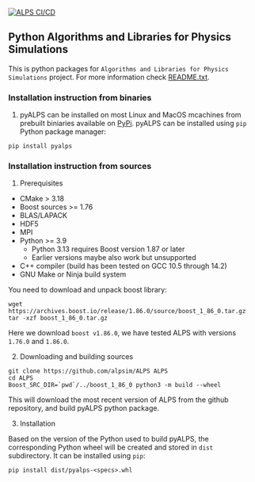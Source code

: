 [![ALPS CI/CD](https://github.com/ALPSim/legacy/actions/workflows/build.yml/badge.svg)](https://github.com/ALPSim/legacy/actions/workflows/build.yml)

## Python Algorithms and Libraries for Physics Simulations

This is python packages for `Algorithms and Libraries for Physics Simulations` project. For more information check [README.txt](README.txt).

### Installation instruction from binaries

1. pyALPS can be installed on most Linux and MacOS mcachines from prebuilt biniaries available on [PyPi](https://pypi.org/project/pyalps).
pyALPS can be installed using `pip` Python package manager:

```
pip install pyalps
```

### Installation instruction from sources

1. Prerequisites
  - CMake > 3.18
  - Boost sources >= 1.76
  - BLAS/LAPACK
  - HDF5
  - MPI
  - Python >= 3.9
    - Python 3.13 requires Boost version 1.87 or later
    - Earlier versions maybe also work but unsupported
  - C++ compiler (build has been tested on GCC 10.5 through 14.2)
  - GNU Make or Ninja build system

You need to download and unpack boost library:
```
wget https://archives.boost.io/release/1.86.0/source/boost_1_86_0.tar.gz
tar -xzf boost_1_86_0.tar.gz
```
Here we download `boost v1.86.0`, we have tested ALPS with versions `1.76.0` and `1.86.0`.

2. Downloading and building sources
```
git clone https://github.com/alpsim/ALPS ALPS
cd ALPS
Boost_SRC_DIR=`pwd`/../boost_1_86_0 python3 -m build --wheel
```
This will download the most recent version of ALPS from the github repository, and build pyALPS python package.

3. Installation

Based on the version of the Python used to build pyALPS, the corresponding Python wheel will be created and stored in `dist` subdirectory. It can be installed using `pip`:
```
pip install dist/pyalps-<specs>.whl
```
